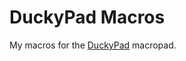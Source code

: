 # DuckyPad Macros 

My macros for the [DuckyPad](https://github.com/dekuNukem/duckyPad/#duckypad-do-it-all-mechanical-macropad) macropad.

